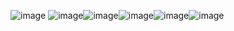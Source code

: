 ![image](https://github.com/github112020/mei2020/assets/65796925/a0c8ff54-3772-493e-953b-b8434387d73f)
![image](https://github.com/github112020/mei2020/assets/65796925/ae3d8013-cb77-4cce-b1a5-7997218e58e6)![image](https://github.com/github112020/mei2020/assets/65796925/d24f4cc6-1edd-41f3-971a-8424565d94ff)![image](https://github.com/github112020/mei2020/assets/65796925/e88e80e9-6617-4a82-aef2-ab11dec3002b)![image](https://github.com/github112020/mei2020/assets/65796925/2283f98a-68bf-4ecc-ba03-622582c597c0)![image](https://github.com/github112020/mei2020/assets/65796925/2b544d07-7448-42ef-a601-221180aedcc8)